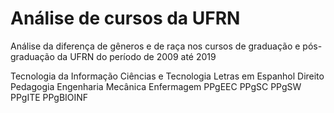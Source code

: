# Análise de cursos da UFRN
Análise da diferença de gêneros e de raça nos cursos de graduação e pós-graduação da UFRN do período de 2009 até 2019

Tecnologia da Informação
Ciências e Tecnologia
Letras em Espanhol
Direito
Pedagogia
Engenharia Mecânica
Enfermagem
PPgEEC
PPgSC
PPgSW
PPgITE
PPgBIOINF

